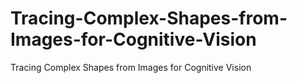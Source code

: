 # Tracing-Complex-Shapes-from-Images-for-Cognitive-Vision
Tracing Complex Shapes from Images for Cognitive Vision
